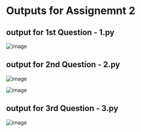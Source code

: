 # Outputs for Assignemnt 2

## output for 1st Question - 1.py
![image](https://user-images.githubusercontent.com/122483816/213359312-dc336a8f-9585-4544-9929-d710231921c3.png)

## output for 2nd Question - 2.py
![image](https://user-images.githubusercontent.com/122483816/213359385-397da324-2a36-494a-94f7-a9608b506597.png)

![image](https://user-images.githubusercontent.com/122483816/213359641-27151751-56d0-4488-b3f1-460127867222.png)


## output for 3rd Question - 3.py
![image](https://user-images.githubusercontent.com/122483816/213359449-609c5c94-4ed2-4ea3-88cb-dce6c72881cd.png)
